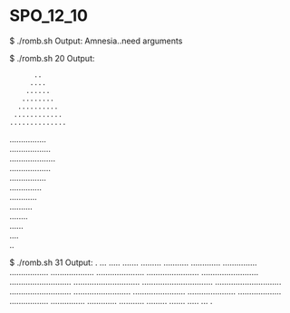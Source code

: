 # SPO_12_10
$ ./romb.sh
Output:
Amnesia..need arguments

$ ./romb.sh 20
Output:

          ..   
         ....   
        ......   
       ........   
      ..........   
     ............   
    ..............   
   ................   
  ..................   
 ....................   
  ..................   
   ................   
    ..............   
     ............   
      ..........   
       ........   
        ......   
         ....   
          ..   

$ ./romb.sh 31
Output:
               .
              ...
             .....
            .......
           .........
          ...........
         .............
        ...............
       .................
      ...................
     .....................
    .......................
   .........................
  ...........................
 .............................
...............................
 .............................
  ...........................
   .........................
    .......................
     .....................
      ...................
       .................
        ...............
         .............
          ...........
           .........
            .......
             .....
              ...
               .
